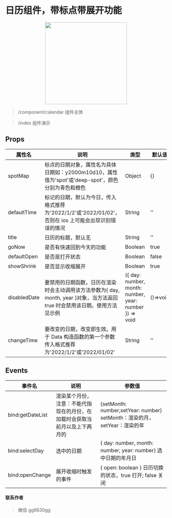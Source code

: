 # 日历组件，带标点带展开功能

<p align="center">
    <img src="https://img-blog.csdnimg.cn/img_convert/fff81de5b3a83c4f3a652038a5fad74c.gif" width="256">
</p>

> /component/calendar 组件主体

> /index 组件演示

## Props

| 属性名       | 说明                                                                                                                         | 类型                                                   | 默认值   |
| ------------ | ---------------------------------------------------------------------------------------------------------------------------- | ------------------------------------------------------ | -------- |
| spotMap      | 标点的日期对象，属性名为具体日期如：y2000m10d10，属性值为'spot'或'deep-spot'，颜色分别为青色和橙色                           | Object                                                 | {}       |
| defaultTime  | 标记的日期，默认为今日，传入格式推荐为'2022/1/2'或'2022/01/02'，否则在 ios 上可能会出现识别错误的情况                        | String                                                 | ''       |
| title        | 日历的标题，默认无                                                                                                           | String                                                 | ''       |
| goNow        | 是否有快速回到今天的功能                                                                                                     | Boolean                                                | true     |
| defaultOpen  | 是否是打开状态                                                                                                               | Boolean                                                | false    |
| showShrink   | 是否显示收缩展开                                                                                                             | Boolean                                                | true     |
| disabledDate | 要禁用的日期函数，日历在渲染时会主动调用该方法参数为{ day, month, year }对象，当方法返回 true 时会禁用该日期。使用方法见示例 | ({ day: number, month: number, year: number }) => void | ()=>void |
| changeTime   | 要改变的日期，改变即生效。用于 Data 构造函数的第一个参数 传入格式推荐为'2022/1/2'或'2022/01/02'                              | String                                                 | ''       |

## Events

| 事件名           | 说明                                                                       | 参数值                                                                   |
| ---------------- | -------------------------------------------------------------------------- | ------------------------------------------------------------------------ |
| bind:getDateList | 渲染某个月份，注意：不能代指现在的月份，在加载时会获取当前月以及上下两月的 | {setMonth: number,setYear: number} setMonth：渲染的月，setYear：渲染的年 |
| bind:selectDay   | 选中的日期                                                                 | { day: number, month: number, year: number} 选中日期的年月日             |
| bind:openChange  | 展开收缩时触发的事件                                                       | { open: boolean } 日历切换的状态，true 打开; false 关闭                  |

#### 联系作者

> 微信 gg6630gg
